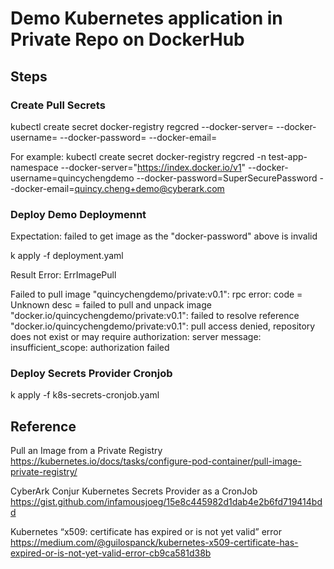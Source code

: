 # Demo Kubernetes application in Private Repo on DockerHub 

## Steps

### Create Pull Secrets
kubectl create secret docker-registry regcred --docker-server=<your-registry-server> --docker-username=<your-username> --docker-password=<your-password> --docker-email=<your-email>

For example:
kubectl create secret docker-registry regcred -n test-app-namespace --docker-server="https://index.docker.io/v1" --docker-username=quincychengdemo --docker-password=SuperSecurePassword --docker-email=quincy.cheng+demo@cyberark.com

### Deploy Demo Deploymennt

Expectation: failed to get image as the "docker-password" above is invalid

k apply -f deployment.yaml

Result
Error: ErrImagePull

Failed to pull image "quincychengdemo/private:v0.1": rpc error: code = Unknown desc = failed to pull and unpack image "docker.io/quincychengdemo/private:v0.1": failed to resolve reference "docker.io/quincychengdemo/private:v0.1": pull access denied, repository does not exist or may require authorization: server message: insufficient_scope: authorization failed


### Deploy Secrets Provider Cronjob 

k apply -f k8s-secrets-cronjob.yaml



## Reference
Pull an Image from a Private Registry
https://kubernetes.io/docs/tasks/configure-pod-container/pull-image-private-registry/

CyberArk Conjur Kubernetes Secrets Provider as a CronJob
https://gist.github.com/infamousjoeg/15e8c445982d1dab4e2b6fd719414bdd

Kubernetes “x509: certificate has expired or is not yet valid” error
https://medium.com/@guilospanck/kubernetes-x509-certificate-has-expired-or-is-not-yet-valid-error-cb9ca581d38b
